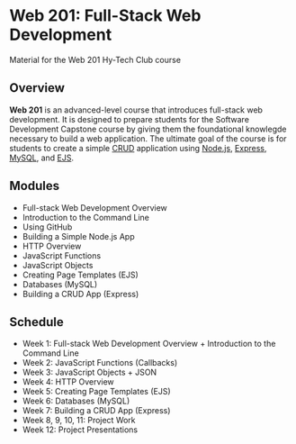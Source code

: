 # Web 201: Full-Stack Web Development
Material for the Web 201 Hy-Tech Club course 

## Overview
**Web 201** is an advanced-level course that introduces full-stack web development. It is designed to prepare students for the Software Development Capstone course by giving them the foundational knowlegde necessary to build a web application. The ultimate goal of the course is for students to create a simple [CRUD](https://en.wikipedia.org/wiki/Create,_read,_update_and_delete) application using [Node.js](https://en.wikipedia.org/wiki/Node.js), [Express](https://expressjs.com/), [MySQL](https://dev.mysql.com/doc/refman/8.0/en/what-is-mysql.html), and [EJS](https://ejs.co/).

## Modules
- Full-stack Web Development Overview
- Introduction to the Command Line
- Using GitHub
- Building a Simple Node.js App
- HTTP Overview
- JavaScript Functions
- JavaScript Objects
- Creating Page Templates (EJS)
- Databases (MySQL)
- Building a CRUD App (Express)

## Schedule
- Week 1: Full-stack Web Development Overview + Introduction to the Command Line
- Week 2: JavaScript Functions (Callbacks)
- Week 3: JavaScript Objects + JSON
- Week 4: HTTP Overview
- Week 5: Creating Page Templates (EJS)
- Week 6: Databases (MySQL)
- Week 7: Building a CRUD App (Express)
- Week 8, 9, 10, 11: Project Work
- Week 12: Project Presentations